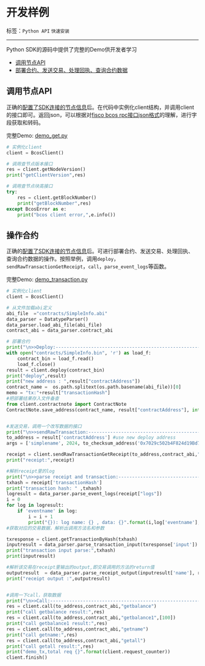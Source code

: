 # 开发样例

标签：``Python API`` ``快速安装``

----

Python SDK的源码中提供了完整的Demo供开发者学习

* [调用节点API](https://github.com/FISCO-BCOS/python-sdk/blob/master/demo_get.py)
* [部署合约、发送交易、处理回执、查询合约数据](https://github.com/FISCO-BCOS/python-sdk/blob/master/demo_transaction.py)

## 调用节点API

正确的[配置了SDK连接的节点信息](./configuration.md)后。在代码中实例化client结构，并调用client的接口即可。返回json，可以根据对[fisco bcos rpc接口json格式](../../reference/api.md)的理解，进行字段获取和转码。

完整Demo: [demo_get.py](https://github.com/FISCO-BCOS/python-sdk/blob/master/demo_get.py)

``` python
# 实例化client
client = BcosClient()

# 调用查节点版本接口
res = client.getNodeVersion()
print("getClientVersion",res)

# 调用查节点块高接口
try:
    res = client.getBlockNumber()
    print("getBlockNumber",res)
except BcosError as e:
    print("bcos client error,",e.info())
```

## 操作合约

正确的[配置了SDK连接的节点信息](./configuration.md)后。可进行部署合约、发送交易、处理回执、查询合约数据的操作。按照举例，调用`deploy`，`sendRawTransactionGetReceipt`，`call`，`parse_event_logs`等函数。

完整Demo: [demo_transaction.py](https://github.com/FISCO-BCOS/python-sdk/blob/master/demo_transaction.py)

``` python
# 实例化client
client = BcosClient()

# 从文件加载abi定义
abi_file  ="contracts/SimpleInfo.abi"
data_parser = DatatypeParser()
data_parser.load_abi_file(abi_file)
contract_abi = data_parser.contract_abi

# 部署合约
print("\n>>Deploy:---------------------------------------------------------------------")
with open("contracts/SimpleInfo.bin", 'r') as load_f:
    contract_bin = load_f.read()
    load_f.close()
result = client.deploy(contract_bin)
print("deploy",result)
print("new address : ",result["contractAddress"])
contract_name =  os.path.splitext(os.path.basename(abi_file))[0]
memo = "tx:"+result["transactionHash"]
#把部署结果存入文件备查
from client.contractnote import ContractNote
ContractNote.save_address(contract_name, result["contractAddress"], int(result["blockNumber"], 16), memo)


#发送交易，调用一个改写数据的接口
print("\n>>sendRawTransaction:----------------------------------------------------------")
to_address = result['contractAddress'] #use new deploy address
args = ['simplename', 2024, to_checksum_address('0x7029c502b4F824d19Bd7921E9cb74Ef92392FB1c')]

receipt = client.sendRawTransactionGetReceipt(to_address,contract_abi,"set",args)
print("receipt:",receipt)

#解析receipt里的log
print("\n>>parse receipt and transaction:----------------------------------------------------------")
txhash = receipt['transactionHash']
print("transaction hash: " ,txhash)
logresult = data_parser.parse_event_logs(receipt["logs"])
i = 0
for log in logresult:
    if 'eventname' in log:
        i = i + 1
        print("{}): log name: {} , data: {}".format(i,log['eventname'],log['eventdata']))
#获取对应的交易数据，解析出调用方法名和参数

txresponse = client.getTransactionByHash(txhash)
inputresult = data_parser.parse_transaction_input(txresponse['input'])
print("transaction input parse:",txhash)
print(inputresult)

#解析该交易在receipt里输出的output,即交易调用的方法的return值
outputresult  = data_parser.parse_receipt_output(inputresult['name'], receipt['output'])
print("receipt output :",outputresult)


#调用一下call，获取数据
print("\n>>Call:------------------------------------------------------------------------")
res = client.call(to_address,contract_abi,"getbalance")
print("call getbalance result:",res)
res = client.call(to_address,contract_abi,"getbalance1",[100])
print("call getbalance1 result:",res)
res = client.call(to_address,contract_abi,"getname")
print("call getname:",res)
res = client.call(to_address,contract_abi,"getall")
print("call getall result:",res)
print("demo_tx,total req {}".format(client.request_counter))
client.finish()
```



